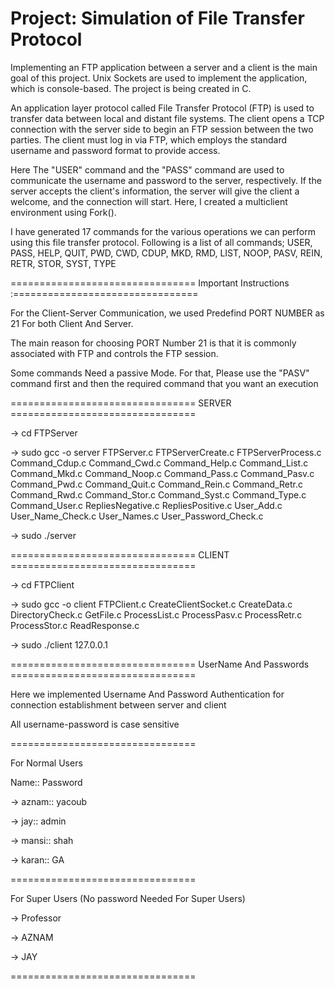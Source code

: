 # Project: Simulation of File Transfer Protocol

Implementing an FTP application between a server and a client is the main goal of this project. Unix Sockets are used to implement the application, which is console-based. The project is being created in C.

An application layer protocol called File Transfer Protocol (FTP) is used to transfer data between local and distant file systems. The client opens a TCP connection with the server side to begin an FTP session between the two parties. The client must log in via FTP, which employs the standard username and password format to provide access. 

Here The "USER" command and the "PASS" command are used to communicate the username and password to the server, respectively. If the server accepts the client's information, the server will give the client a welcome, and the connection will start. Here, I created a multiclient environment using Fork().

I have generated 17 commands for the various operations we can perform using this file transfer protocol. Following is a list of all commands;
USER, PASS, HELP, QUIT, PWD, CWD, CDUP, MKD, RMD, LIST, NOOP, PASV, REIN, RETR, STOR, SYST, TYPE

================================ Important Instructions :================================

For the Client-Server Communication, we used Predefind PORT NUMBER as 21 For both Client And Server. 

The main reason for choosing PORT Number 21 is that it is commonly associated with FTP and controls the FTP session. 

Some commands Need a passive Mode. For that, Please use the "PASV" command first and then the required command that you want an execution

================================ SERVER ================================

-> cd FTPServer

-> sudo gcc -o server FTPServer.c FTPServerCreate.c FTPServerProcess.c Command_Cdup.c Command_Cwd.c Command_Help.c Command_List.c Command_Mkd.c Command_Noop.c Command_Pass.c Command_Pasv.c Command_Pwd.c Command_Quit.c Command_Rein.c Command_Retr.c Command_Rwd.c Command_Stor.c Command_Syst.c Command_Type.c Command_User.c RepliesNegative.c RepliesPositive.c User_Add.c User_Name_Check.c User_Names.c User_Password_Check.c

-> sudo ./server

================================ CLIENT ================================

-> cd FTPClient

-> sudo gcc -o client FTPClient.c CreateClientSocket.c CreateData.c DirectoryCheck.c GetFile.c ProcessList.c ProcessPasv.c ProcessRetr.c ProcessStor.c ReadResponse.c

-> sudo ./client 127.0.0.1

================================ UserName And Passwords ================================


Here we implemented Username And Password Authentication for connection establishment between server and client

All username-password is case sensitive

				
================================

For Normal Users
				
Name:: 					Password
				

->  aznam::				  yacoub

->  jay::			          admin

->  mansi::				  shah

->  karan::			          GA
				
================================		
				
For Super Users (No password Needed For Super Users)
						
-> Professor

-> AZNAM
        
-> JAY
						
================================
